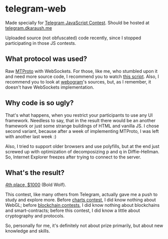 # telegram-web

Made specially for [Telegram JavaScript Contest](https://t.me/contest/118).
Should be hosted at [telegram.dkaraush.me](https://telegram.dkaraush.me)

Uploaded source (not obfuscated) code recently, since I stopped participating in those JS contests.

## What protocol was used?
Raw [MTProto](https://core.telegram.org/mtproto/description) with WebSockets. For those, like me, who stumbled upon
it and need more source code, I recommend you to watch [this script](https://github.com/dkaraush/telegram-web/blob/master/assets/scripts/mtproto.js).
Also, I recommend you to look at [webogram](https://github.com/zhukov/webogram)'s sources, but, as I remember, 
it doesn't have WebSockets implementation.

## Why code is so ugly?
That's what happens, when you restrict your participants to use any UI framework. 
Needless to say, that in the result there would be an another framework or just 
some strange buildings of HTML and vanilla JS. I chose second variant, because after 
a week of implementing MTProto, I was left with another last week :)

Also, I tried to support older browsers and use polyfills, but at the end just screwed up 
with optimization of decomposizing p and q in Diffie-Hellman. 
So, Internet Explorer freezes after trying to connect to the server.

## What's the result?

[4th place, $1000](https://t.me/contest/146) (Bold Wolf).

This contest, like many others from Telegram, actually gave me a push to study and explore more.
Before [charts contest](https://t.me/contest/6), I did know nothing about WebGL;
before [blockchain contests](https://t.me/contest/102), I did know nothing about blockchains and smart-contracts;
before this contest, I did know a little about cryptography and protocols.

So, personally for me, it's definitely not about prize primarily, but about new knowledge and skills.

